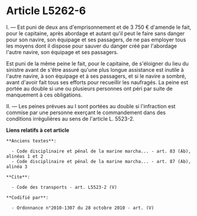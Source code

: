 # Article L5262-6

I. ― Est puni de deux ans d'emprisonnement et de 3 750 € d'amende le fait, pour le capitaine, après abordage et autant qu'il
peut le faire sans danger pour son navire, son équipage et ses passagers, de ne pas employer tous les moyens dont il dispose
pour sauver du danger créé par l'abordage l'autre navire, son équipage et ses passagers. 

Est puni de la même peine le fait, pour le capitaine, de s'éloigner du lieu du sinistre avant de s'être assuré qu'une plus
longue assistance est inutile à l'autre navire, à son équipage et à ses passagers, et si le navire a sombré, avant d'avoir
fait tous ses efforts pour recueillir les naufragés. La peine est portée au double si une ou plusieurs personnes ont péri par
suite de manquement à ces obligations. 

II. ― Les peines prévues au I sont portées au double si l'infraction est commise par une personne exerçant le commandement
dans des conditions irrégulières au sens de l'article L. 5523-2.

**Liens relatifs à cet article**

	**Anciens textes**:

	  - Code disciplinaire et pénal de la marine marcha... - art. 83 (Ab), alinéas 1 et 2
	  - Code disciplinaire et pénal de la marine marcha... - art. 87 (Ab), alinéa 3

	**Cite**:

	  - Code des transports - art. L5523-2 (V)

	**Codifié par**:

	  - Ordonnance n°2010-1307 du 28 octobre 2010 - art. (V)
